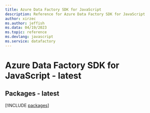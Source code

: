 ```yaml
---
title: Azure Data Factory SDK for JavaScript
description: Reference for Azure Data Factory SDK for JavaScript
author: xirzec
ms.author: jeffish
ms.data: 04/19/2023
ms.topic: reference
ms.devlang: javascript
ms.service: datafactory
---
```

# Azure Data Factory SDK for JavaScript - latest
## Packages - latest
[!INCLUDE [packages](data-factory-index.md)]